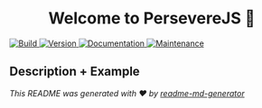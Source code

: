 <h1 align="center">Welcome to PersevereJS 👋</h1>
<p>
  <a href="#" target="_blank">
    <img alt="Build" src="https://github.com/JamesMcNee/perseverejs/actions/workflows/main.yml/badge.svg" />
  </a>
  <a href="https://www.npmjs.com/package/perseverejs" target="_blank">
    <img alt="Version" src="https://badge.fury.io/js/perseverejs.svg" />
  </a>
  <a href="https://github.com/JamesMcNee/perseverejs#readme" target="_blank">
    <img alt="Documentation" src="https://img.shields.io/badge/documentation-yes-brightgreen.svg" />
  </a>
  <a href="https://github.com/JamesMcNee/perseverejs/graphs/commit-activity" target="_blank">
    <img alt="Maintenance" src="https://img.shields.io/badge/Maintained%3F-yes-green.svg" />
  </a>
</p>

## Description + Example


_This README was generated with ❤️ by [readme-md-generator](https://github.com/kefranabg/readme-md-generator)_
